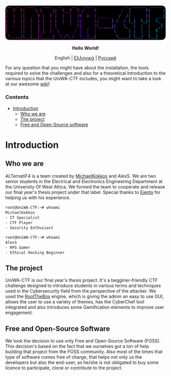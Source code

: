 <p align="center">
  <img src="/documentation/img/logo.png">
</p>
<p align="center"> <b>Hello World!</b> </p>

<p align="center">
  <span>English</span> |
  <a href="https://github.com/ALTernatiF4-Sec/UniWA-CTF/tree/master/documentation/greek">Ελληνικά</a> |
  <a href="https://github.com/ALTernatiF4-Sec/UniWA-CTF/tree/master/documentation/russian">Pусский</a> 
</p>

For any question that you might have about the installation, the tools required to solve the challenges and also for a theoretical introduction to the various topics that the UniWA-CTF includes, you might want to take a look at our awesome [wiki](https://github.com/ALTernatiF4-Sec/UniWA-CTF/wiki)!

### Contents
- [Introduction](#introduction)
  - [Who we are](#who-we-are)
  - [The project](#the-project)
  - [Free and Open-Source software](#free-and-open-source-software)

# Introduction

## Who we are

ALTernatiF4 is a team created by [MichaelKokkos](https://github.com/MichaelKokkos) and AlexS. We are two senior students in the Electrical and Electronics Engineering Department at the University Of West Attica. We formed the team to cooperate and release our final year's thesis project under that label. Special thanks to [Ejento](https://github.com/Ejento) for helping us with his experience.

```console
root@UniWA-CTF:~# whoami
MichaelKokkos
- IT Specialist
- CTF Player 
- Security Enthusiast
```

```console
root@UniWA-CTF:~# whoami
AlexS 
- RPG Gamer
- Ethical Hacking Beginner
```

## The project
UniWA-CTF is our final year's thesis project. It's a begginer-friendly CTF challenge designed to introduce students in various terms and techniques used in the Cybersecurity field from the perspective of the attacker. We used the [RootTheBox](https://github.com/moloch--/RootTheBox) engine, which is giving the admin an easy to use GUI, allows the user to use a variety of themes, has the CyberChef tool integrated and also introduces some Gamification elements to improve user engagement.


## Free and Open-Source Software
We took the decision to use only Free and Open-Source Software (FOSS). This decision's based on the fact that we ourselves got a ton of help building that project from the FOSS community. Also most of the times that type of software comes free of charge, that helps not only us the developers but also the end-user, as he/she is not obligated to buy some licence to participate, clone or contribute to the project.   

